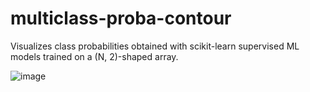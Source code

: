 # multiclass-proba-contour
Visualizes class probabilities obtained with scikit-learn supervised ML models trained on a (N, 2)-shaped array.

![image](https://user-images.githubusercontent.com/94805866/164946959-4a27ae12-ab53-4506-9319-b28f171bab12.png)
